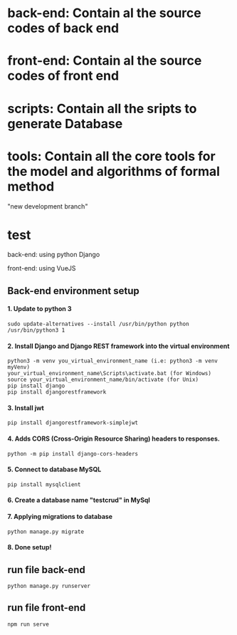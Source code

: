 # back-end: Contain al the source codes of back end
# front-end: Contain al the source codes of front end
# scripts: Contain all the sripts to generate Database 
# tools: Contain all the core tools for the model and algorithms of formal method

"new development branch" 
# test

back-end: using python Django

front-end: using VueJS

## Back-end environment setup
#### 1. Update to python 3 
```
sudo update-alternatives --install /usr/bin/python python /usr/bin/python3 1
```
#### 2. Install Django and Django REST framework into the virtual environment
```
python3 -m venv you_virtual_environment_name (i.e: python3 -m venv myVenv)
your_virtual_environment_name\Scripts\activate.bat (for Windows)
source your_virtual_environment_name/bin/activate (for Unix)
pip install django
pip install djangorestframework
```
#### 3. Install jwt
```
pip install djangorestframework-simplejwt
```
#### 4. Adds CORS (Cross-Origin Resource Sharing) headers to responses.
```
python -m pip install django-cors-headers
```
#### 5. Connect to database MySQL
```
pip install mysqlclient
```
#### 6. Create a database name "testcrud" in MySql

#### 7. Applying migrations to database
```
python manage.py migrate
```
#### 8. Done setup!
                                           
                                           

## run file back-end 
```
python manage.py runserver
```
## run file front-end
```
npm run serve
```
